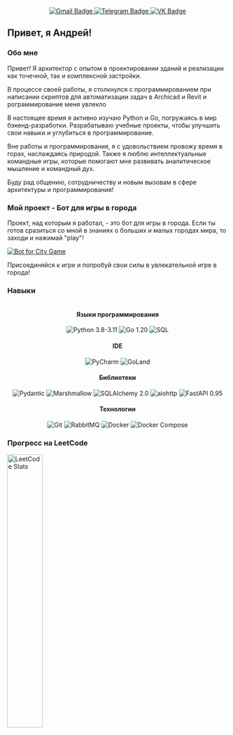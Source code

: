 <div id="badges" align="center">
  <a href="Feraclin@gmail.com">
    <img src="https://img.shields.io/badge/Gmail-D14836?style=center&logo=gmail&logoColor=white" alt="Gmail Badge"/>
  </a>
  <a href="(https://t.me/feraclin)">
    <img src="https://img.shields.io/badge/Telegram-2CA5E0?style=center&logo=telegram&logoColor=white" alt="Telegram Badge"/>
  </a>
  <a href="https://vk.com/feraclin">
    <img src="https://img.shields.io/badge/VK-4680C2?style=center&logo=vk&logoColor=white" alt="VK Badge"/>
  </a>
</div>

## Привет, я Андрей!

### Обо мне

Привет! Я архитектор с опытом в проектировании зданий и реализации как точечной, так и комплексной застройки. 

В процессе своей работы, я столкнулся с программированием при написании скриптов для автоматизации задач в Archicad и Revit и рограммирование меня увлекло

В настоящее время я активно изучаю Python и Go, погружаясь в мир бэкенд-разработки. Разрабатываю учебные проекты, чтобы улучшить свои навыки и углубиться в программирование.

Вне работы и программирования, я с удовольствием провожу время в горах, наслаждаясь природой. Также я люблю интеллектуальные командные игры, которые помогают мне развивать аналитическое мышление и командный дух.

Буду рад общению, сотрудничеству и новым вызовам в сфере архитектуры и программирования!

### Мой проект - Бот для игры в города

Проект, над которым я работал, - это бот для игры в города. Если ты готов сразиться со мной в знаниях о больших и малых городах мира, то заходи и нажимай "play"! 

[![Bot for City Game](https://img.shields.io/badge/Bot%20for%20City%20Game-4285F4?style=for-the-badge)](https://t.me/feraclin_bot)

Присоединяйся к игре и попробуй свои силы в увлекательной игре в города!

### Навыки
<div id="header" align="center">
<img src=https://github-readme-stats.vercel.app/api/top-langs/?username=Feraclin&size_weight=0.5&count_weight=0.5&hide=html,markdown,mako,css&layout=compact&theme=dark&hide_border=true" alt=""/>

 #### Языки программирования

![Python 3.8-3.11](https://img.shields.io/badge/Python-3.8--3.11-3776AB?style=for-the-badge&logo=python&logoColor=white)
![Go 1.20](https://img.shields.io/badge/Go-1.20-00ADD8?style=for-the-badge&logo=go&logoColor=white)
![SQL](https://img.shields.io/badge/SQL-4479A1?style=for-the-badge&logo=postgresql&logoColor=white)
 #### IDE

![PyCharm](https://img.shields.io/badge/PyCharm-000000?style=for-the-badge&logo=pycharm&logoColor=white)
![GoLand](https://img.shields.io/badge/GoLand-000000?style=for-the-badge&logo=goland&logoColor=white)
 #### Библиотеки

![Pydantic](https://img.shields.io/badge/Pydantic-336791?style=for-the-badge&logo=python&logoColor=white)
![Marshmallow](https://img.shields.io/badge/Marshmallow-FFA500?style=for-the-badge&logo=python&logoColor=white)
![SQLAlchemy 2.0](https://img.shields.io/badge/SQLAlchemy-2.0-000000?style=for-the-badge&logo=sqlalchemy&logoColor=white)
![aiohttp](https://img.shields.io/badge/aiohttp-000000?style=for-the-badge&logo=aiohttp&logoColor=white)
![FastAPI 0.95](https://img.shields.io/badge/FastAPI-0.95-009688?style=for-the-badge&logo=fastapi&logoColor=white)
 #### Технологии

![Git](https://img.shields.io/badge/Git-F05032?style=for-the-badge&logo=git&logoColor=white)
![RabbitMQ](https://img.shields.io/badge/RabbitMQ-FF6600?style=for-the-badge&logo=rabbitmq&logoColor=white)
![Docker](https://img.shields.io/badge/Docker-2496ED?style=for-the-badge&logo=docker&logoColor=white)
![Docker Compose](https://img.shields.io/badge/Docker_Compose-2496ED?style=for-the-badge&logo=docker&logoColor=white)
</div>

### Прогресс на LeetCode

<img src="https://leetcard.jacoblin.cool/Feraclin?theme=dark&font=Montserrat&ext=activity" alt="LeetCode Stats" width="40%">



        
<div id="header" align="center">
<img src="https://komarev.com/ghpvc/?username=Feraclin&style=flat-square&color=blue" alt=""/>
</div>
